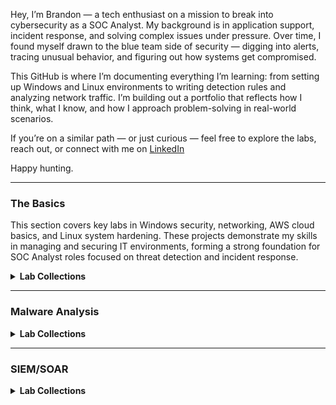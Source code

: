 Hey, I’m Brandon — a tech enthusiast on a mission to break into cybersecurity as a SOC Analyst. My background is in application support, incident response, and solving complex issues under pressure. Over time, I found myself drawn to the blue team side of security — digging into alerts, tracing unusual behavior, and figuring out how systems get compromised.

This GitHub is where I’m documenting everything I’m learning: from setting up Windows and Linux environments to writing detection rules and analyzing network traffic. I’m building out a portfolio that reflects how I think, what I know, and how I approach problem-solving in real-world scenarios.

If you’re on a similar path — or just curious — feel free to explore the labs, reach out, or connect with me on [LinkedIn](https://www.linkedin.com/in/brandon-kinal-463a8b219/)

Happy hunting. 

---

### The Basics
This section covers key labs in Windows security, networking, AWS cloud basics, and Linux system hardening. These projects demonstrate my skills in managing and securing IT environments, forming a strong foundation for SOC Analyst roles focused on threat detection and incident response.

<details>
  <summary><strong>Lab Collections</strong></summary>

## [Windows Security & Active Directory](https://github.com/bekinal/Windows-Security-Active-Directory)  
System administration and security configuration labs that reflect my ability to **manage, harden, and monitor enterprise Windows environments** — critical skills for SOC Analysts working in real-world infrastructures, especially in AD-heavy corporate networks.

## [Networking](https://github.com/bekinal/Networking)  
This lab series highlights my **hands-on experience with configuring, analyzing, and securing enterprise network infrastructure**. These skills allow me to **detect abnormal network behavior**, identify misconfigurations, and understand how attacks propagate through network layers — all essential for effective threat detection and incident response.

## [AWS Cloud Basics & Security](https://github.com/bekinal/AWS-Cloud-Basics-Security-)  
This section highlights my hands-on experience deploying and securing cloud resources in AWS. With cloud adoption continuing to accelerate, SOC Analysts are increasingly expected to understand cloud-native infrastructure, IAM, billing controls, and perimeter defenses. These labs demonstrate my ability to build, monitor, and defend cloud environments — preparing me for real-world detection and response scenarios in the cloud.

## [Linux Security](https://github.com/bekinal/Linux-Security)  
This lab collection demonstrates my ability to secure, audit, and automate Linux environments — skills increasingly vital for SOC Analysts in hybrid infrastructures. From access controls and backup scripting to service hardening and integrity monitoring, these projects show I can detect misconfigurations, maintain secure baselines, and respond to incidents in Linux systems.

</details>

---

### Malware Analysis

<details>
  <summary><strong>Lab Collections</strong></summary>

<!-- Add your malware analysis content here -->
Coming soon: Labs focused on dynamic and static malware analysis using FLARE VM, Wireshark, and custom sandbox environments.

</details>

---

### SIEM/SOAR

<details>
  <summary><strong>Lab Collections</strong></summary>

<!-- Add your SIEM content here -->
Coming soon: Labs involving SIEM configuration, log ingestion, alert tuning, and incident triage with platforms like Splunk and Wazuh.

</details>

<!--

Here are some ideas to get you started:

- 🔭 I’m currently working on ...
- 🌱 I’m currently learning ...
- 👯 I’m looking to collaborate on ...
- 🤔 I’m looking for help with ...
- 💬 Ask me about ...
- 📫 How to reach me: ...
- 😄 Pronouns: ...
- ⚡ Fun fact: ...
-->
